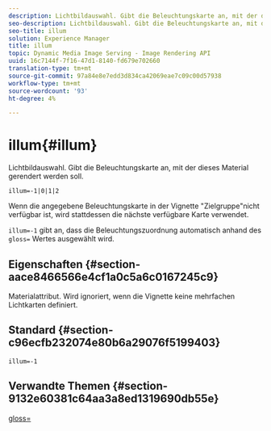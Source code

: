 ```yaml
---
description: Lichtbildauswahl. Gibt die Beleuchtungskarte an, mit der dieses Material gerendert werden soll.
seo-description: Lichtbildauswahl. Gibt die Beleuchtungskarte an, mit der dieses Material gerendert werden soll.
seo-title: illum
solution: Experience Manager
title: illum
topic: Dynamic Media Image Serving - Image Rendering API
uuid: 16c7144f-7f16-47d1-8140-fd679e702660
translation-type: tm+mt
source-git-commit: 97a84e8e7edd3d834ca42069eae7c09c00d57938
workflow-type: tm+mt
source-wordcount: '93'
ht-degree: 4%

---
```



# illum{#illum}

Lichtbildauswahl. Gibt die Beleuchtungskarte an, mit der dieses Material gerendert werden soll.

`illum=-1|0|1|2`

Wenn die angegebene Beleuchtungskarte in der Vignette &quot;Zielgruppe&quot;nicht verfügbar ist, wird stattdessen die nächste verfügbare Karte verwendet.

`illum=-1` gibt an, dass die Beleuchtungszuordnung automatisch anhand des  `gloss=` Wertes ausgewählt wird.

## Eigenschaften {#section-aace8466566e4cf1a0c5a6c0167245c9}

Materialattribut. Wird ignoriert, wenn die Vignette keine mehrfachen Lichtkarten definiert.

## Standard {#section-c96ecfb232074e80b6a29076f5199403}

`illum=-1`

## Verwandte Themen {#section-9132e60381c64aa3a8ed1319690db55e}

[gloss=](../../../../../ir-api/http-protocol/image-rendering-api-ref/c-ir-http-protocol-ref/c-ir-http-protocol-command-reference/r-ir-http-gloss.md#reference-325aef2ee51e4e1584a06047427340ca)
